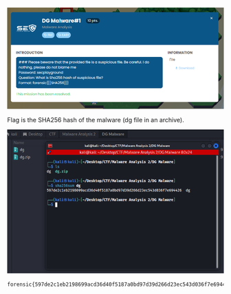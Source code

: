 

![image-20240414085405097](./assets/image-20240414085405097.png)

Flag is the SHA256 hash of the malware (dg file in an archive).

![image-20240415163732968](./assets/image-20240415163732968.png)

```
forensic{597de2c1eb2198699acd36d40f5187a0bd97d39d266d23ec543d036f7e694426}
```

